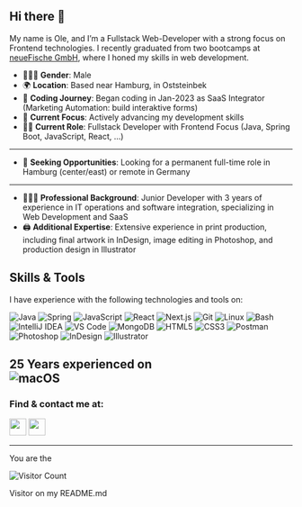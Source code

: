 ## Hi there 👋

My name is Ole, and I’m a Fullstack Web-Developer with a strong focus on Frontend technologies. I recently graduated from two bootcamps at [neueFische GmbH](https://www.neuefische.de), where I honed my skills in web development.
<!--
<img src="https://www.pngkit.com/png/detail/799-7998601_profile-placeholder-person-icon.png" width="100" >
-->
-	🙋🏼‍♂️ **Gender**: Male
-	🌍 **Location**: Based near Hamburg, in Oststeinbek
-	🚀 **Coding Journey**: Began coding in Jan-2023 as SaaS Integrator (Marketing Automation: build interaktive forms)
-	🌱 **Current Focus**: Actively advancing my development skills
-	🦸🏼 **Current Role**: Fullstack Developer with Frontend Focus (Java, Spring Boot, JavaScript, React, ...)

-----
-	🔎 **Seeking Opportunities**: Looking for a permanent full-time role in Hamburg (center/east) or remote in Germany
-----

-	👨🏼‍💻 **Professional Background**: Junior Developer with 3 years of experience in IT operations and software integration, specializing in Web Development and SaaS
-	🖨️ **Additional Expertise**: Extensive experience in print production, including final artwork in InDesign, image editing in Photoshop, and production design in Illustrator

## Skills & Tools

I have experience with the following technologies and tools on:

![Java](https://img.shields.io/badge/Java-%23F7B731?style=for-the-badge&logo=java&logoColor=white)
![Spring](https://img.shields.io/badge/Spring-Boot-%236DB33F?style=for-the-badge&logo=spring&logoColor=white)
![JavaScript](https://img.shields.io/badge/JavaScript-%23F7DF1C?style=for-the-badge&logo=javascript&logoColor=white)
![React](https://img.shields.io/badge/React-%2320232a?style=for-the-badge&logo=react&logoColor=61DAFB)
![Next.js](https://img.shields.io/badge/Next.js-%23000000?style=for-the-badge&logo=next.js&logoColor=white)
![Git](https://img.shields.io/badge/Git-%23F14E32?style=for-the-badge&logo=git&logoColor=white)
![Linux](https://img.shields.io/badge/Linux-%23000000?style=for-the-badge&logo=linux&logoColor=white)
![Bash](https://img.shields.io/badge/Bash-%237D3C98?style=for-the-badge&logo=gnubash&logoColor=white)
![IntelliJ IDEA](https://img.shields.io/badge/IntelliJ%20IDEA-%23000000?style=for-the-badge&logo=intellijidea&logoColor=white)
![VS Code](https://img.shields.io/badge/VS%20Code-%23007ACC?style=for-the-badge&logo=visualstudiocode&logoColor=white)
![MongoDB](https://img.shields.io/badge/MongoDB-%23394533?style=for-the-badge&logo=mongodb&logoColor=white)
![HTML5](https://img.shields.io/badge/HTML5-%23E34F26?style=for-the-badge&logo=html5&logoColor=white)
![CSS3](https://img.shields.io/badge/CSS3-%231572B6?style=for-the-badge&logo=css3&logoColor=white)
![Postman](https://img.shields.io/badge/Postman-%23FF6C37?style=for-the-badge&logo=postman&logoColor=white)
![Photoshop](https://img.shields.io/badge/Photoshop-%2331A8FF?style=for-the-badge&logo=adobephotoshop&logoColor=white)
![InDesign](https://img.shields.io/badge/InDesign-%23FF3366?style=for-the-badge&logo=adobeindesign&logoColor=white)
![Illustrator](https://img.shields.io/badge/Illustrator-%23FF9A00?style=for-the-badge&logo=adobeillustrator&logoColor=white)


25 Years experienced on  
![macOS](https://img.shields.io/badge/macOS-%23F0F0F0?style=plastic&logo=apple&logoColor=black)  
---

### Find & contact me at:

[<img src="https://upload.wikimedia.org/wikipedia/commons/e/e8/Linkedin-logo-blue-In-square-40px.png" width="30" height="30">](https://www.linkedin.com/in/ole-backhaus/)
[<img src="https://www.jobboardfinder.com/news/wp-content/uploads/2017/12/xing-icon.png" width="30" height="30">](https://www.xing.com/profile/Ole_Backhaus/web_profiles)

---
  
You are the  
  
![Visitor Count](https://profile-counter.glitch.me/OBackh/count.svg)
<!--Counter from: [https://visitor-badge.glitch.me/#docs](https://x.com/ryanlanciaux/status/1283755637126705152)-->
Visitor on my README.md

